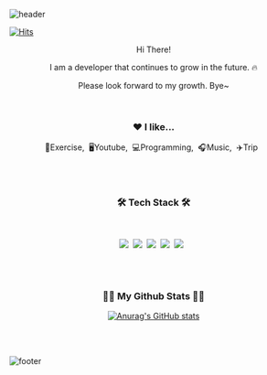 ![header](https://capsule-render.vercel.app/api?type=waving&color=C8EBFA&height=200&section=header&text=Welcome%20to%20my%20Github&fontSize=50&animation=twinkling&text-color=blue)

[![Hits](https://hits.seeyoufarm.com/api/count/incr/badge.svg?url=https%3A%2F%2Fgithub.com%2Fleeemihyun%2Fhit-counter&count_bg=%23D5D5D5&title_bg=%23FFDAF3&icon=&icon_color=%23E7E7E7&title=hits&edge_flat=false)](https://hits.seeyoufarm.com)


<p align="center">Hi There!</p>
<p align="center">I am a developer that continues to grow in the future. 🔥</p>
<p align="center">Please look forward to my growth. Bye~</p>

<br>

<h3 align="center">❤️ I like...</h3>
<p align="center">💪Exercise,&nbsp;&nbsp;🖥Youtube,&nbsp;&nbsp;💻Programming,&nbsp;&nbsp;🎧Music,&nbsp;&nbsp;✈️Trip&nbsp;&nbsp;</p>

<br>
<br>

<h3 align="center"><b>🛠 Tech Stack 🛠</b></h3>
</br>
<p align="center">
<img src="https://img.shields.io/badge/JAVA-red?style=flat-square&logo=Java&logoColor=white"/></a>&nbsp 
<img src="https://img.shields.io/badge/spring-6DB33F?style=flat-square&logo=spring&logoColor=white"/></a>&nbsp 
<img src="https://img.shields.io/badge/Javascript-yellow?style=flat-square&logo=Javascript&logoColor=white"/></a>&nbsp 
<img src="https://img.shields.io/badge/html5-E34F26?style=flat-square&logo=html5&logoColor=white"/></a>&nbsp
<img src="https://img.shields.io/badge/css3-1572B6?style=flat-square&logo=css3&logoColor=white"/></a> &nbsp
</p>


<br>
<br>

<h3 align="center">👩‍💻 My Github Stats 👩‍💻</h3>
<div align="center">

[![Anurag's GitHub stats](https://github-readme-stats.vercel.app/api?username=hyeinisfree&hide_title=true&show_icons=true&include_all_commits=true&disable_animations=true&theme=vue)](https://github.com/anuraghazra/github-readme-stats)
</div>

<br>
<br>

![footer](https://capsule-render.vercel.app/api?type=waving&color=BDE84B&height=100&section=footer)
